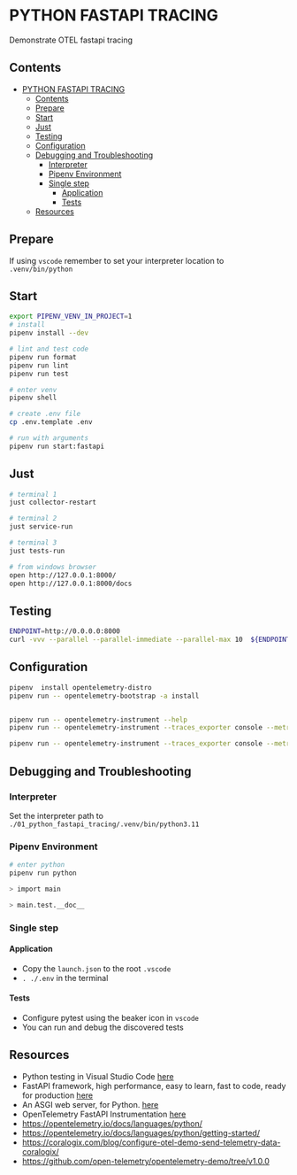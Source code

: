# PYTHON FASTAPI TRACING

Demonstrate OTEL fastapi tracing  

## Contents

- [PYTHON FASTAPI TRACING](#python-fastapi-tracing)
  - [Contents](#contents)
  - [Prepare](#prepare)
  - [Start](#start)
  - [Just](#just)
  - [Testing](#testing)
  - [Configuration](#configuration)
  - [Debugging and Troubleshooting](#debugging-and-troubleshooting)
    - [Interpreter](#interpreter)
    - [Pipenv Environment](#pipenv-environment)
    - [Single step](#single-step)
      - [Application](#application)
      - [Tests](#tests)
  - [Resources](#resources)

## Prepare

If using `vscode` remember to set your interpreter location to `.venv/bin/python`

## Start

```sh
export PIPENV_VENV_IN_PROJECT=1
# install
pipenv install --dev

# lint and test code
pipenv run format
pipenv run lint
pipenv run test

# enter venv
pipenv shell

# create .env file
cp .env.template .env

# run with arguments
pipenv run start:fastapi
```

## Just

```sh
# terminal 1
just collector-restart 

# terminal 2
just service-run

# terminal 3
just tests-run

# from windows browser
open http://127.0.0.1:8000/
open http://127.0.0.1:8000/docs
```

## Testing

```sh
ENDPOINT=http://0.0.0.0:8000
curl -vvv --parallel --parallel-immediate --parallel-max 10  ${ENDPOINT}/sleep/12 ${ENDPOINT}/sleep/12 ${ENDPOINT}/sleep/12 ${ENDPOINT}/sleep/12 ${ENDPOINT}/sleep/12 ${ENDPOINT}/sleep/12 ${ENDPOINT}/status/200 ${ENDPOINT}/status/200 ${ENDPOINT}/status/200
```

## Configuration

```sh
pipenv  install opentelemetry-distro
pipenv run -- opentelemetry-bootstrap -a install


pipenv run -- opentelemetry-instrument --help
pipenv run -- opentelemetry-instrument --traces_exporter console --metrics_exporter console --logs_exporter console --service_name 01_python_fastapi_tracing --disabled_instrumentations aws-lambda --log_level TRACE fastapi dev main.py

pipenv run -- opentelemetry-instrument --traces_exporter console --metrics_exporter console --logs_exporter console --service_name 01_python_fastapi_tracing --log_level TRACE fastapi dev main.py
```

## Debugging and Troubleshooting

### Interpreter

Set the interpreter path to `./01_python_fastapi_tracing/.venv/bin/python3.11`

### Pipenv Environment

```sh
# enter python
pipenv run python

> import main

> main.test.__doc__
```

### Single step

#### Application

- Copy the `launch.json` to the root `.vscode`
- `. ./.env` in the terminal

#### Tests

- Configure pytest using the beaker icon in `vscode`
- You can run and debug the discovered tests

## Resources

- Python testing in Visual Studio Code [here](https://code.visualstudio.com/docs/python/testing#_example-test-walkthroughs)
- FastAPI framework, high performance, easy to learn, fast to code, ready for production [here](https://fastapi.tiangolo.com/#installation)
- An ASGI web server, for Python. [here](https://www.uvicorn.org/)
- OpenTelemetry FastAPI Instrumentation [here](https://opentelemetry-python-contrib.readthedocs.io/en/latest/instrumentation/fastapi/fastapi.html)  
- https://opentelemetry.io/docs/languages/python/
- https://opentelemetry.io/docs/languages/python/getting-started/
- https://coralogix.com/blog/configure-otel-demo-send-telemetry-data-coralogix/
- https://github.com/open-telemetry/opentelemetry-demo/tree/v1.0.0